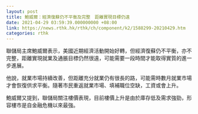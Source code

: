 ```yaml
---
layout: post
title: 鮑威爾：經濟復蘇仍不平衡及完整　距離實現目標仍遠
date: 2021-04-29 03:59:39.000000000 +08:00
link: https://news.rthk.hk/rthk/ch/component/k2/1588299-20210429.htm
categories: rthk
---
```


聯儲局主席鮑威爾表示，美國近期經濟活動開始好轉，但經濟復蘇仍不平衡，亦不完整，距離實現就業及通脹目標仍然很遠，可能需要一段時間才能取得實質的進一步進展。

他說，就業市場持續改善，但距離充分就業仍有很長的路，可能需時數月就業市場才會恢復供求平衡。隨著市民重返就業市場、填補職位空缺，工資或會上升。

鮑威爾又提到，聯儲局關注樓價表現，目前樓價上升是由於庫存低及需求強勁，形容樓市是自金融危機以來最強。
